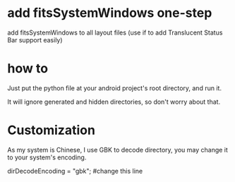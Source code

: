 # add fitsSystemWindows one-step
add fitsSystemWindows to all layout files (use if to add Translucent Status Bar support easily)

# how to
Just put the python file at your android project's root directory, and run it.

It will ignore generated and hidden directories, so don't worry about that.

# Customization
As my system is Chinese, I use GBK to decode directory, you may change it to your system's encoding.

dirDecodeEncoding = "gbk";  #change this line